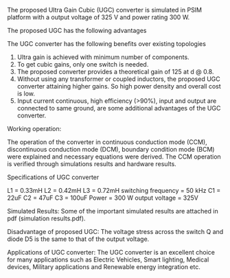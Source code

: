 The proposed Ultra Gain Cubic (UGC) converter is simulated in PSIM platform with a output voltage of 325 V and power rating 300 W.

The proposed UGC has the following advantages

The UGC converter has the following benefits over existing topologies
 1. Ultra gain is achieved with  minimum  number of components.
 2. To get cubic gains,  only one switch is needed.
 3. The proposed converter provides a theoretical gain of 125 at d @ 0.8.
 4. Without using any transformer or coupled inductors, the proposed UGC converter attaining higher gains. So high power density and overall cost is low.
 5. Input current continuous, high efficiency (>90\%), input and output are connected to same ground, are some additional advantages of the  UGC converter.
 
Working operation:

The operation of the converter in continuous conduction mode (CCM), discontinuous conduction mode (DCM), boundary condition mode (BCM) were explained
and necessary  equations were derived. The CCM operation is verified through simulations results and hardware results.

Specifications of UGC converter

 L1 = 0.33mH
 L2 = 0.42mH
 L3 = 0.72mH
switching frequency = 50 kHz
 C1 = 22uF
 C2 = 47uF
 C3 = 100uF
Power = 300 W
output voltage = 325V


Simulated Results:
Some of the important simulated results are attached in pdf (simulation results.pdf).

Disadvantage of proposed UGC:
The voltage stress across the switch Q and diode D5 is the same to that of the output voltage.


 Applications of UGC converter:
The UGC converter is an excellent choice for many applications such as Electric Vehicles, Smart lighting, Medical devices, Military applications and Renewable energy integration etc.

